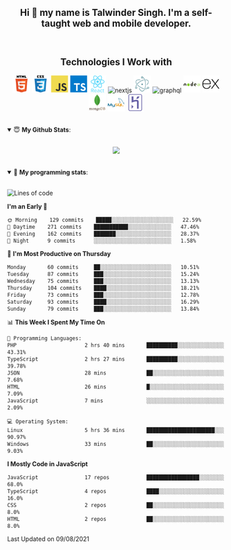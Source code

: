 
<h2 align="center">
Hi 👋 my name is Talwinder Singh. I'm a self-taught web and mobile developer.
</h2>

<br />

<h2 align="center">Technologies I Work with</h2>
<p align="center">

 <img src="https://github.com/devicons/devicon/raw/master/icons/html5/html5-original-wordmark.svg" alt="html" width="40" height="40"/>

  <img src="https://github.com/devicons/devicon/raw/master/icons/css3/css3-original-wordmark.svg" alt="css" width="40" height="40"/>

   <img src="https://github.com/devicons/devicon/raw/master/icons/javascript/javascript-original.svg" alt="javascript" width="40" height="40"/>

   <img src="https://raw.githubusercontent.com/devicons/devicon/2809b567852a4648062a2d3e7c1c531367458c0b/icons/typescript/typescript-plain.svg" alt="typescript" width="40" height="40"/>

   <img src="https://github.com/devicons/devicon/raw/master/icons/react/react-original-wordmark.svg" alt="react" width="40" height="40"/>

   <img src="https://upload.wikimedia.org/wikipedia/commons/8/8e/Nextjs-logo.svg" alt="nextjs" width="40" height="40"/>

   <img src="https://github.com/devicons/devicon/raw/master/icons/electron/electron-original.svg" alt="electron" width="40" height="40"/>

  <img src="https://graphql.org/img/logo.svg" alt="graphql" width="40" height="40"/>
   
   <img src="https://github.com/devicons/devicon/raw/master/icons/nodejs/nodejs-original-wordmark.svg" alt="nodejs" width="40" height="40"/>

  <img src="https://raw.githubusercontent.com/devicons/devicon/2809b567852a4648062a2d3e7c1c531367458c0b/icons/express/express-original.svg" alt="express" width="40" height="40"/>

   <img src="https://github.com/devicons/devicon/raw/master/icons/mongodb/mongodb-original-wordmark.svg" alt="mongodb" width="40" height="40"/>

   <img src="https://github.com/devicons/devicon/raw/master/icons/mysql/mysql-original-wordmark.svg" alt="mysql" width="40" height="40"/>
   
   <img src="https://github.com/devicons/devicon/raw/master/icons/heroku/heroku-original.svg" alt="heroku" width="40" height="40"/>
</p>

<br />

<details open>
 <summary> 😇 <b>My Github Stats</b>: </summary>
<br>
<p align = "center">
  <img src="https://github-readme-stats.vercel.app/api?username=iamtalwinder&show_icons=true&theme=radical" />
</p>

</details>

<br />

<details open> 
 <summary>🤖 <b>My programming stats</b>: </summary>
<br>

<!--START_SECTION:waka-->
![Lines of code](https://img.shields.io/badge/From%20Hello%20World%20I%27ve%20Written-313143%20lines%20of%20code-blue)

**I'm an Early 🐤** 

```text
🌞 Morning    129 commits    █████░░░░░░░░░░░░░░░░░░░░   22.59% 
🌆 Daytime    271 commits    ███████████░░░░░░░░░░░░░░   47.46% 
🌃 Evening    162 commits    ███████░░░░░░░░░░░░░░░░░░   28.37% 
🌙 Night      9 commits      ░░░░░░░░░░░░░░░░░░░░░░░░░   1.58%

```
📅 **I'm Most Productive on Thursday** 

```text
Monday       60 commits     ██░░░░░░░░░░░░░░░░░░░░░░░   10.51% 
Tuesday      87 commits     ███░░░░░░░░░░░░░░░░░░░░░░   15.24% 
Wednesday    75 commits     ███░░░░░░░░░░░░░░░░░░░░░░   13.13% 
Thursday     104 commits    ████░░░░░░░░░░░░░░░░░░░░░   18.21% 
Friday       73 commits     ███░░░░░░░░░░░░░░░░░░░░░░   12.78% 
Saturday     93 commits     ████░░░░░░░░░░░░░░░░░░░░░   16.29% 
Sunday       79 commits     ███░░░░░░░░░░░░░░░░░░░░░░   13.84%

```


📊 **This Week I Spent My Time On** 

```text
💬 Programming Languages: 
PHP                      2 hrs 40 mins       ██████████░░░░░░░░░░░░░░░   43.31% 
TypeScript               2 hrs 27 mins       ██████████░░░░░░░░░░░░░░░   39.78% 
JSON                     28 mins             ██░░░░░░░░░░░░░░░░░░░░░░░   7.68% 
HTML                     26 mins             █░░░░░░░░░░░░░░░░░░░░░░░░   7.09% 
JavaScript               7 mins              ░░░░░░░░░░░░░░░░░░░░░░░░░   2.09%

💻 Operating System: 
Linux                    5 hrs 36 mins       ██████████████████████░░░   90.97% 
Windows                  33 mins             ██░░░░░░░░░░░░░░░░░░░░░░░   9.03%

```

**I Mostly Code in JavaScript** 

```text
JavaScript               17 repos            █████████████████░░░░░░░░   68.0% 
TypeScript               4 repos             ████░░░░░░░░░░░░░░░░░░░░░   16.0% 
CSS                      2 repos             ██░░░░░░░░░░░░░░░░░░░░░░░   8.0% 
HTML                     2 repos             ██░░░░░░░░░░░░░░░░░░░░░░░   8.0%

```



 Last Updated on 09/08/2021
<!--END_SECTION:waka-->

</details>
